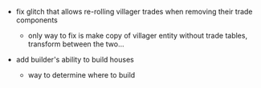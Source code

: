 - fix glitch that allows re-rolling villager trades when removing their trade components
  - only way to fix is make copy of villager entity without trade tables, transform between the two...

- add builder's ability to build houses
  - way to determine where to build
